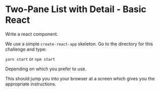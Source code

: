 # Two-Pane List with Detail - Basic React

Write a react component.

We use a simple `create-react-app` skeleton. Go to the directory for this challenge and type:

`yarn start`
or
`npm start`

Depending on which you prefer to use.

This should jump you into your browser at a screen which gives you the appropriate instructions.
